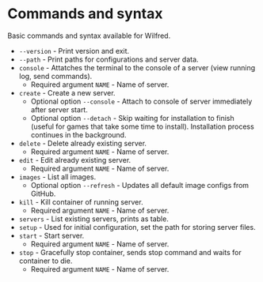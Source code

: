 
# Commands and syntax

Basic commands and syntax available for Wilfred.

- `--version` - Print version and exit.
- `--path` - Print paths for configurations and server data.
- `console` - Attatches the terminal to the console of a server (view running log, send commands).
  - Required argument `NAME` - Name of server.
- `create` - Create a new server.
  - Optional option `--console` - Attach to console of server immediately after server start.
  - Optional option `--detach` - Skip waiting for installation to finish (useful for games that take some time to install). Installation process continues in the background.
- `delete` - Delete already existing server.
  - Required argument `NAME` - Name of server.
- `edit` - Edit already existing server.
  - Required argument `NAME` - Name of server.
- `images` - List all images.
  - Optional option `--refresh` - Updates all default image configs from GitHub.
- `kill` - Kill container of running server.
  - Required argument `NAME` - Name of server.
- `servers` - List existing servers, prints as table.
- `setup` - Used for initial configuration, set the path for storing server files.
- `start` - Start server.
  - Required argument `NAME` - Name of server.
- `stop` - Gracefully stop container, sends stop command and waits for container to die.
  - Required argument `NAME` - Name of server.
